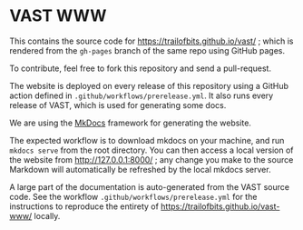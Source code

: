 # VAST WWW

This contains the source code for https://trailofbits.github.io/vast/ ;
which is rendered from the `gh-pages` branch of the same repo using GitHub
pages.

To contribute, feel free to fork this repository and send a pull-request.

The website is deployed on every release of this repository using a GitHub action
defined in `.github/workflows/prerelease.yml`. It also runs every release of VAST,
which is used for generating some docs.

We are using the [MkDocs](https://www.mkdocs.org/) framework for generating the
website.

The expected workflow is to download mkdocs on your machine, and run `mkdocs serve`
from the root directory. You can then access a local version of the website
from http://127.0.0.1:8000/ ; any change you make to the source Markdown will
automatically be refreshed by the local mkdocs server.

A large part of the documentation is auto-generated from the VAST source code.
See the workflow `.github/workflows/prerelease.yml` for the instructions to reproduce
the entirety of https://trailofbits.github.io/vast-www/ locally.
